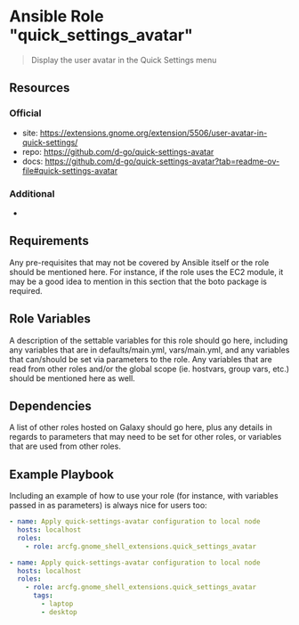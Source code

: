 # Ansible Role "quick_settings_avatar"

> Display the user avatar in the Quick Settings menu

## Resources

### Official

- site: https://extensions.gnome.org/extension/5506/user-avatar-in-quick-settings/
- repo: https://github.com/d-go/quick-settings-avatar
- docs: https://github.com/d-go/quick-settings-avatar?tab=readme-ov-file#quick-settings-avatar

### Additional

-

## Requirements

Any pre-requisites that may not be covered by Ansible itself or the role should be mentioned here. For instance, if the
role uses the EC2 module, it may be a good idea to mention in this section that the boto package is required.

## Role Variables

A description of the settable variables for this role should go here, including any variables that are in
defaults/main.yml, vars/main.yml, and any variables that can/should be set via parameters to the role. Any variables
that are read from other roles and/or the global scope (ie. hostvars, group vars, etc.) should be mentioned here as
well.

## Dependencies

A list of other roles hosted on Galaxy should go here, plus any details in regards to parameters that may need to be set
for other roles, or variables that are used from other roles.

## Example Playbook

Including an example of how to use your role (for instance, with variables passed in as parameters) is always nice for
users too:

```yaml
- name: Apply quick-settings-avatar configuration to local node
  hosts: localhost
  roles:
    - role: arcfg.gnome_shell_extensions.quick_settings_avatar
```

```yaml
- name: Apply quick-settings-avatar configuration to local node
  hosts: localhost
  roles:
    - role: arcfg.gnome_shell_extensions.quick_settings_avatar
      tags:
        - laptop
        - desktop
```
